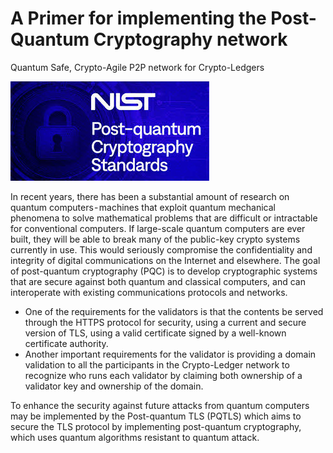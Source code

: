# A Primer for implementing the Post-Quantum Cryptography network 
Quantum Safe, Crypto-Agile P2P network for Crypto-Ledgers

![nist.jpeg](https://github.com/Tatsuru-Kikuchi/PQC/blob/main/NIST2.jpeg)

In recent years, there has been a substantial amount of research on quantum computers - machines that exploit quantum mechanical phenomena to solve mathematical problems that are difficult or intractable for conventional computers. If large-scale quantum computers are ever built, they will be able to break many of the public-key crypto systems currently in use. This would seriously compromise the confidentiality and integrity of digital communications on the Internet and elsewhere. The goal of post-quantum cryptography (PQC) is to develop cryptographic systems that are secure against both quantum and classical computers, and can interoperate with existing communications protocols and networks.

- One of the requirements for the validators is that the contents be served through the HTTPS protocol for security, using a current and secure version of TLS, using a valid certificate signed by a well-known certificate authority. 
- Another important requirements for the validator is providing a domain validation to all the participants in the Crypto-Ledger network to recognize who runs each validator by claiming both ownership of a validator key and ownership of the domain. 

To enhance the security against future attacks from quantum computers may be implemented by the Post-quantum TLS (PQTLS) which aims to secure the TLS protocol by implementing post-quantum cryptography, which uses quantum algorithms resistant to quantum attack.

